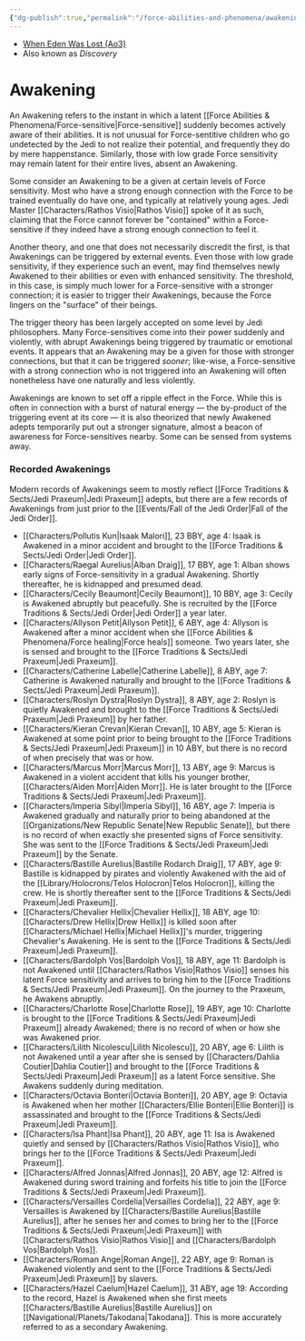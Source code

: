 ```yaml
---
{"dg-publish":true,"permalink":"/force-abilities-and-phenomena/awakening/","tags":["force"]}
---
```


- [When Eden Was Lost (Ao3)](https://archiveofourown.org/works/19334440/chapters/45992584)
- Also known as *Discovery*
# Awakening

An Awakening refers to the instant in which a latent [[Force Abilities & Phenomena/Force-sensitive\|Force-sensitive]] suddenly becomes actively aware of their abilities. It is not unusual for Force-sentitive children who go undetected by the Jedi to not realize their potential, and frequently they do by mere happenstance. Similarly, those with low grade Force sensitivity may remain latent for their entire lives, absent an Awakening. 

Some consider an Awakening to be a given at certain levels of Force sensitivity. Most who have a strong enough connection with the Force to be trained eventually do have one, and typically at relatively young ages. Jedi Master [[Characters/Rathos Visio\|Rathos Visio]] spoke of it as such, claiming that the Force cannot forever be "contained" within a Force-sensitive if they indeed have a strong enough connection to feel it. 

Another theory, and one that does not necessarily discredit the first, is that Awakenings can be triggered by external events. Even those with low grade sensitivity, if they experience such an event, may find themselves newly Awakened to their abilities or even with enhanced sensitivity. The threshold, in this case, is simply much lower for a Force-sensitive with a stronger connection; it is easier to trigger their Awakenings, because the Force lingers on the "surface" of their beings. 

The trigger theory has been largely accepted on some level by Jedi philosophers. Many Force-sensitives come into their power suddenly and violently, with abrupt Awakenings being triggered by traumatic or emotional events. It appears that an Awakening may be a given for those with stronger connections, but that it can be triggered *sooner*; like-wise, a Force-sensitive with a strong connection who is not triggered into an Awakening will often nonetheless have one naturally and less violently. 

Awakenings are known to set off a ripple effect in the Force. While this is often in connection with a burst of natural energy — the by-product of the triggering event at its core — it is also theorized that newly Awakened adepts temporarily put out a stronger signature, almost a beacon of awareness for Force-sensitives nearby. Some can be sensed from systems away. 

### Recorded Awakenings

Modern records of Awakenings seem to mostly reflect [[Force Traditions & Sects/Jedi Praxeum\|Jedi Praxeum]] adepts, but there are a few records of Awakenings from just prior to the [[Events/Fall of the Jedi Order\|Fall of the Jedi Order]].
* [[Characters/Pollutis Kun\|Isaak Malori]], 23 BBY, age 4: Isaak is Awakened in a minor accident and brought to the [[Force Traditions & Sects/Jedi Order\|Jedi Order]].
* [[Characters/Raegal Aurelius\|Alban Draig]], 17 BBY, age 1: Alban shows early signs of Force-sensitivity in a gradual Awakening. Shortly thereafter, he is kidnapped and presumed dead.
* [[Characters/Cecily Beaumont\|Cecily Beaumont]], 10 BBY, age 3: Cecily is Awakened abruptly but peacefully. She is recruited by the [[Force Traditions & Sects/Jedi Order\|Jedi Order]] a year later. 
* [[Characters/Allyson Petit\|Allyson Petit]], 6 ABY, age 4: Allyson is Awakened after a minor accident when she [[Force Abilities & Phenomena/Force healing\|Force heals]] someone. Two years later, she is sensed and brought to the [[Force Traditions & Sects/Jedi Praxeum\|Jedi Praxeum]].
* [[Characters/Catherine Labelle\|Catherine Labelle]], 8 ABY, age 7: Catherine is Awakened naturally and brought to the [[Force Traditions & Sects/Jedi Praxeum\|Jedi Praxeum]].
* [[Characters/Roslyn Dystra\|Roslyn Dystra]], 8 ABY, age 2: Roslyn is quietly Awakened and brought to the [[Force Traditions & Sects/Jedi Praxeum\|Jedi Praxeum]] by her father.
* [[Characters/Kieran Crevan\|Kieran Crevan]], 10 ABY, age 5: Kieran is Awakened at some point prior to being brought to the [[Force Traditions & Sects/Jedi Praxeum\|Jedi Praxeum]] in 10 ABY, but there is no record of when precisely that was or how. 
* [[Characters/Marcus Morr\|Marcus Morr]], 13 ABY, age 9: Marcus is Awakened in a violent accident that kills his younger brother, [[Characters/Aiden Morr\|Aiden Morr]]. He is later brought to the [[Force Traditions & Sects/Jedi Praxeum\|Jedi Praxeum]]. 
* [[Characters/Imperia Sibyl\|Imperia Sibyl]], 16 ABY, age 7: Imperia is Awakened gradually and naturally prior to being abandoned at the [[Organizations/New Republic Senate\|New Republic Senate]], but there is no record of when exactly she presented signs of Force sensitivity. She was sent to the [[Force Traditions & Sects/Jedi Praxeum\|Jedi Praxeum]] by the Senate. 
* [[Characters/Bastille Aurelius\|Bastille Rodarch Draig]], 17 ABY, age 9: Bastille is kidnapped by pirates and violently Awakened with the aid of the [[Library/Holocrons/Telos Holocron\|Telos Holocron]], killing the crew. He is shortly thereafter sent to the [[Force Traditions & Sects/Jedi Praxeum\|Jedi Praxeum]].
* [[Characters/Chevalier Hellix\|Chevalier Hellix]], 18 ABY, age 10: [[Characters/Drew Hellix\|Drew Hellix]] is killed soon after [[Characters/Michael Hellix\|Michael Hellix]]'s murder, triggering Chevalier's Awakening. He is sent to the [[Force Traditions & Sects/Jedi Praxeum\|Jedi Praxeum]].
* [[Characters/Bardolph Vos\|Bardolph Vos]], 18 ABY, age 11: Bardolph is not Awakened until [[Characters/Rathos Visio\|Rathos Visio]] senses his latent Force sensitivity and arrives to bring him to the [[Force Traditions & Sects/Jedi Praxeum\|Jedi Praxeum]]. On the journey to the Praxeum, he Awakens abruptly. 
* [[Characters/Charlotte Rose\|Charlotte Rose]], 19 ABY, age 10: Charlotte is brought to the [[Force Traditions & Sects/Jedi Praxeum\|Jedi Praxeum]] already Awakened; there is no record of when or how she was Awakened prior.
* [[Characters/Lilith Nicolescu\|Lilith Nicolescu]], 20 ABY, age 6: Lilith is not Awakened until a year after she is sensed by [[Characters/Dahlia Coutier\|Dahlia Coutier]] and brought to the [[Force Traditions & Sects/Jedi Praxeum\|Jedi Praxeum]] as a latent Force sensitive. She Awakens suddenly during meditation.
* [[Characters/Octavia Bonteri\|Octavia Bonteri]], 20 ABY, age 9: Octavia is Awakened when her mother [[Characters/Ellie Bonteri\|Ellie Bonteri]] is assassinated and brought to the [[Force Traditions & Sects/Jedi Praxeum\|Jedi Praxeum]].
* [[Characters/Isa Phant\|Isa Phant]], 20 ABY, age 11: Isa is Awakened quietly and sensed by [[Characters/Rathos Visio\|Rathos Visio]], who brings her to the [[Force Traditions & Sects/Jedi Praxeum\|Jedi Praxeum]].
* [[Characters/Alfred Jonnas\|Alfred Jonnas]], 20 ABY, age 12: Alfred is Awakened during sword training and forfeits his title to join the [[Force Traditions & Sects/Jedi Praxeum\|Jedi Praxeum]]. 
* [[Characters/Versailles Cordelia\|Versailles Cordelia]], 22 ABY, age 9: Versailles is Awakened by [[Characters/Bastille Aurelius\|Bastille Aurelius]], after he senses her and comes to bring her to the [[Force Traditions & Sects/Jedi Praxeum\|Jedi Praxeum]] with [[Characters/Rathos Visio\|Rathos Visio]] and [[Characters/Bardolph Vos\|Bardolph Vos]].
* [[Characters/Roman Ange\|Roman Ange]], 22 ABY, age 9: Roman is Awakened violently and sent to the [[Force Traditions & Sects/Jedi Praxeum\|Jedi Praxeum]] by slavers. 
* [[Characters/Hazel Caelum\|Hazel Caelum]], 31 ABY, age 19: According to the record, Hazel is Awakened when she first meets [[Characters/Bastille Aurelius\|Bastille Aurelius]] on [[Navigational/Planets/Takodana\|Takodana]]. This is more accurately referred to as a secondary Awakening. 